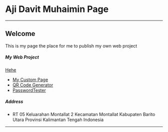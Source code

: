 # Aji Davit Muhaimin Page
---


## Welcome

This is my page the place for me to publish my own web project


##### My Web Project
[Hehe](https://google.com)
- [My Custom Page](https://ajidavitmuhaimin.github.io/Davit.html)
- [QR Code Generator](https://ajidavitmuhaimin.github.io/qrcodegenerator.html)
- [PasswordTester](https://ajidavitmuhaimin.github.io/PasswordTester.html)

##### Address
- RT 05 Keluarahan Montallat 2 Kecamatan Montallat Kabupaten Barito Utara Provinsi Kalimantan Tengah Indonesia

---
